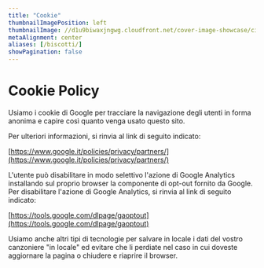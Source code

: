 ```yaml
---
title: "Cookie"
thumbnailImagePosition: left
thumbnailImage: //d1u9biwaxjngwg.cloudfront.net/cover-image-showcase/city-750.jpg
metaAlignment: center
aliases: [/biscotti/]
showPagination: false
---
```


# Cookie Policy

Usiamo i cookie di Google per tracciare la navigazione degli utenti in forma anonima e capire così quanto venga usato questo sito. 

Per ulteriori informazioni, si rinvia al link di seguito indicato:

[https://www.google.it/policies/privacy/partners/](https://www.google.it/policies/privacy/partners/)

L'utente può disabilitare in modo selettivo l'azione di Google Analytics installando sul proprio browser la componente di opt-out fornito da Google. Per disabilitare l'azione di Google Analytics, si rinvia al link di seguito indicato:

[https://tools.google.com/dlpage/gaoptout](https://tools.google.com/dlpage/gaoptout)

Usiamo anche altri tipi di tecnologie per salvare in locale i dati del vostro canzoniere "in locale" ed evitare che li perdiate nel caso in cui doveste aggiornare la pagina o chiudere e riaprire il browser. 

